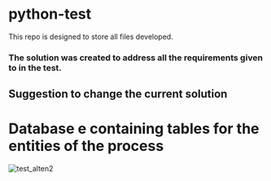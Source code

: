 # python-test
This repo is designed to store all files developed.

### The solution was created to address all the requirements given to in the test.

## Suggestion to change the current solution

# Database e containing tables for the entities of the process

![test_alten2](https://user-images.githubusercontent.com/67196397/185820216-69621712-61a3-4197-9f9c-a80e54c818d5.png)
